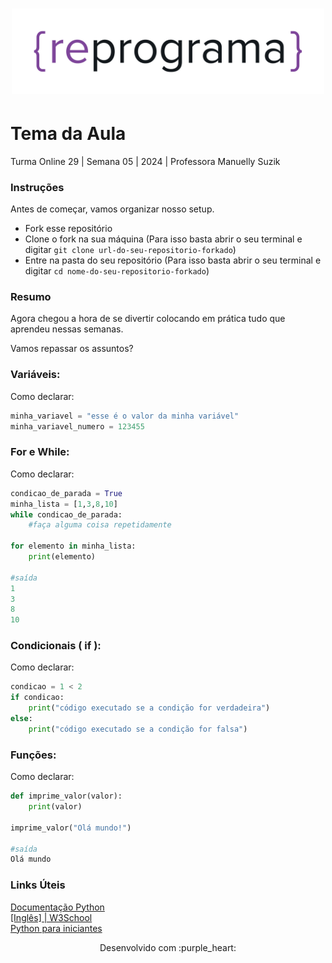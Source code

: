 <h1 align="center">
  <img src="assets/reprograma-fundos-claros.png" alt="logo reprograma" width="500">
</h1>

# Tema da Aula

Turma Online 29 | Semana 05 | 2024 | Professora Manuelly Suzik

### Instruções
Antes de começar, vamos organizar nosso setup.
* Fork esse repositório 
* Clone o fork na sua máquina (Para isso basta abrir o seu terminal e digitar `git clone url-do-seu-repositorio-forkado`)
* Entre na pasta do seu repositório (Para isso basta abrir o seu terminal e digitar `cd nome-do-seu-repositorio-forkado`)


### Resumo
Agora chegou a hora de se divertir colocando em prática tudo que aprendeu nessas semanas.

Vamos repassar os assuntos?

### Variáveis:
Como declarar:
```python
minha_variavel = "esse é o valor da minha variável"
minha_variavel_numero = 123455
```
### For e While:
Como declarar:
```python
condicao_de_parada = True
minha_lista = [1,3,8,10]
while condicao_de_parada:
    #faça alguma coisa repetidamente

for elemento in minha_lista:
    print(elemento)

#saída
1
3
8
10
```
### Condicionais ( if ):
Como declarar:
```python
condicao = 1 < 2
if condicao:
    print("código executado se a condição for verdadeira")
else:
    print("código executado se a condição for falsa")
```

### Funções:
Como declarar:
```python
def imprime_valor(valor):
    print(valor)

imprime_valor("Olá mundo!")

#saída
Olá mundo
```

### Links Úteis

[Documentação Python](https://docs.python.org/pt-br/3.10/tutorial/introduction.html)</br>
[[Inglês] | W3School ](https://www.w3schools.com/python/default.asp)</br>
[Python para iniciantes](https://python.org.br/introducao/)</br>


<p align="center">
Desenvolvido com :purple_heart:  
</p>


